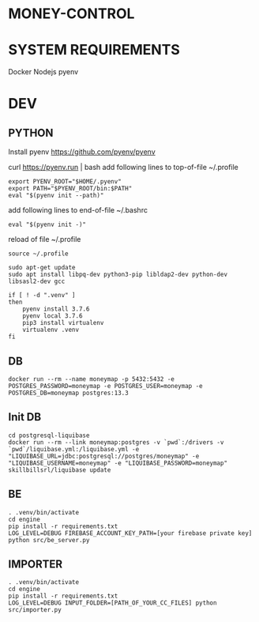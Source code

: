 MONEY-CONTROL
=============

# SYSTEM REQUIREMENTS

Docker
Nodejs
pyenv

# DEV

## PYTHON

Install pyenv https://github.com/pyenv/pyenv

curl https://pyenv.run | bash
add following lines to top-of-file ~/.profile

```
export PYENV_ROOT="$HOME/.pyenv"
export PATH="$PYENV_ROOT/bin:$PATH"
eval "$(pyenv init --path)"
```

add following lines to end-of-file ~/.bashrc

```
eval "$(pyenv init -)"
```

reload of file ~/.profile

```
source ~/.profile
```

```
sudo apt-get update
sudo apt install libpq-dev python3-pip libldap2-dev python-dev libsasl2-dev gcc

if [ ! -d ".venv" ]
then
    pyenv install 3.7.6
    pyenv local 3.7.6
    pip3 install virtualenv
    virtualenv .venv
fi
```
## DB

```
docker run --rm --name moneymap -p 5432:5432 -e POSTGRES_PASSWORD=moneymap -e POSTGRES_USER=moneymap -e POSTGRES_DB=moneymap postgres:13.3
```

## Init DB
```
cd postgresql-liquibase
docker run --rm --link moneymap:postgres -v `pwd`:/drivers -v `pwd`/liquibase.yml:/liquibase.yml -e "LIQUIBASE_URL=jdbc:postgresql://postgres/moneymap" -e "LIQUIBASE_USERNAME=moneymap" -e "LIQUIBASE_PASSWORD=moneymap" skillbillsrl/liquibase update
```

## BE

```
. .venv/bin/activate
cd engine
pip install -r requirements.txt
LOG_LEVEL=DEBUG FIREBASE_ACCOUNT_KEY_PATH=[your firebase private key] python src/be_server.py

```

## IMPORTER

```
. .venv/bin/activate
cd engine
pip install -r requirements.txt
LOG_LEVEL=DEBUG INPUT_FOLDER=[PATH_OF_YOUR_CC_FILES] python src/importer.py
```
